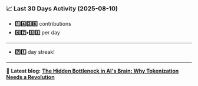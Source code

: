 <!--START_STATS-->
### 📈 Last 30 Days Activity (2025-08-10)  
- **1️⃣4️⃣2️⃣6️⃣** contributions  
- **4️⃣7️⃣•5️⃣3️⃣** per day
---
- **7️⃣1️⃣** day streak!
---
📝 **Latest blog:** [**The Hidden Bottleneck in AI's Brain: Why Tokenization Needs a Revolution**](https://andriak.com/blog/tokenization-revolution)
<!--END_STATS-->
